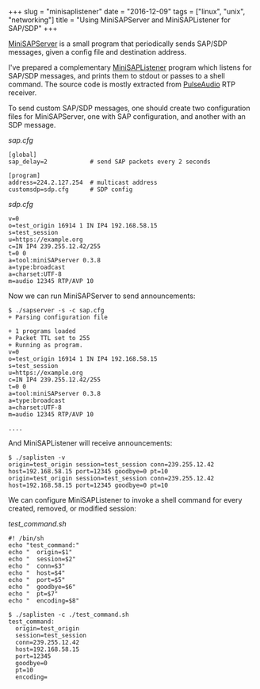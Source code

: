 +++
slug = "minisaplistener"
date = "2016-12-09"
tags = ["linux", "unix", "networking"]
title = "Using MiniSAPServer and MiniSAPListener for SAP/SDP"
+++

[MiniSAPServer](https://wiki.videolan.org/MiniSAPServer/) is a small program that periodically sends SAP/SDP messages, given a config file and destination address.

I've prepared a complementary [MiniSAPListener](https://github.com/gavv/MiniSAPListener) program which listens for SAP/SDP messages, and prints them to stdout or passes to a shell command. The source code is mostly extracted from [PulseAudio](https://www.freedesktop.org/wiki/Software/PulseAudio/) RTP receiver.

To send custom SAP/SDP messages, one should create two configuration files for MiniSAPServer, one with SAP configuration, and another with an SDP message.

*sap.cfg*

```
[global]
sap_delay=2            # send SAP packets every 2 seconds

[program]
address=224.2.127.254  # multicast address
customsdp=sdp.cfg      # SDP config
```

*sdp.cfg*

```
v=0
o=test_origin 16914 1 IN IP4 192.168.58.15
s=test_session
u=https://example.org
c=IN IP4 239.255.12.42/255
t=0 0
a=tool:miniSAPserver 0.3.8
a=type:broadcast
a=charset:UTF-8
m=audio 12345 RTP/AVP 10
```

Now we can run MiniSAPServer to send announcements:

```
$ ./sapserver -s -c sap.cfg
+ Parsing configuration file

+ 1 programs loaded
+ Packet TTL set to 255
+ Running as program.
v=0
o=test_origin 16914 1 IN IP4 192.168.58.15
s=test_session
u=https://example.org
c=IN IP4 239.255.12.42/255
t=0 0
a=tool:miniSAPserver 0.3.8
a=type:broadcast
a=charset:UTF-8
m=audio 12345 RTP/AVP 10

....
```

And MiniSAPListener will receive announcements:

```
$ ./saplisten -v
origin=test_origin session=test_session conn=239.255.12.42 host=192.168.58.15 port=12345 goodbye=0 pt=10
origin=test_origin session=test_session conn=239.255.12.42 host=192.168.58.15 port=12345 goodbye=0 pt=10
```

We can configure MiniSAPListener to invoke a shell command for every created, removed, or modified session:

*test_command.sh*

```
#! /bin/sh
echo "test_command:"
echo "  origin=$1"
echo "  session=$2"
echo "  conn=$3"
echo "  host=$4"
echo "  port=$5"
echo "  goodbye=$6"
echo "  pt=$7"
echo "  encoding=$8"
```

```
$ ./saplisten -c ./test_command.sh 
test_command:
  origin=test_origin
  session=test_session
  conn=239.255.12.42
  host=192.168.58.15
  port=12345
  goodbye=0
  pt=10
  encoding=
```
